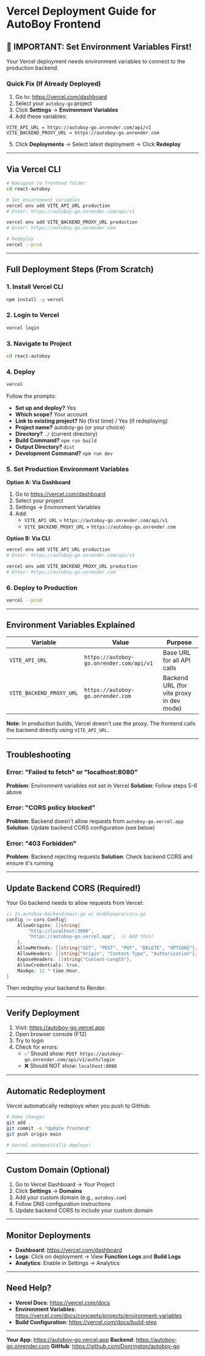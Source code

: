 # Vercel Deployment Guide for AutoBoy Frontend

## 🚨 IMPORTANT: Set Environment Variables First!

Your Vercel deployment needs environment variables to connect to the production backend.

### Quick Fix (If Already Deployed)

1. Go to: https://vercel.com/dashboard
2. Select your `autoboy-go` project
3. Click **Settings** → **Environment Variables**
4. Add these variables:

```
VITE_API_URL = https://autoboy-go.onrender.com/api/v1
VITE_BACKEND_PROXY_URL = https://autoboy-go.onrender.com
```

5. Click **Deployments** → Select latest deployment → Click **Redeploy**

---

## Via Vercel CLI

```bash
# Navigate to frontend folder
cd react-autoboy

# Set environment variables
vercel env add VITE_API_URL production
# Enter: https://autoboy-go.onrender.com/api/v1

vercel env add VITE_BACKEND_PROXY_URL production
# Enter: https://autoboy-go.onrender.com

# Redeploy
vercel --prod
```

---

## Full Deployment Steps (From Scratch)

### 1. Install Vercel CLI
```bash
npm install -g vercel
```

### 2. Login to Vercel
```bash
vercel login
```

### 3. Navigate to Project
```bash
cd react-autoboy
```

### 4. Deploy
```bash
vercel
```

Follow the prompts:
- **Set up and deploy?** Yes
- **Which scope?** Your account
- **Link to existing project?** No (first time) / Yes (if redeploying)
- **Project name?** autoboy-go (or your choice)
- **Directory?** `./` (current directory)
- **Build Command?** `npm run build`
- **Output Directory?** `dist`
- **Development Command?** `npm run dev`

### 5. Set Production Environment Variables

**Option A: Via Dashboard**
1. Go to https://vercel.com/dashboard
2. Select your project
3. Settings → Environment Variables
4. Add:
   - `VITE_API_URL` = `https://autoboy-go.onrender.com/api/v1`
   - `VITE_BACKEND_PROXY_URL` = `https://autoboy-go.onrender.com`

**Option B: Via CLI**
```bash
vercel env add VITE_API_URL production
# Enter: https://autoboy-go.onrender.com/api/v1

vercel env add VITE_BACKEND_PROXY_URL production
# Enter: https://autoboy-go.onrender.com
```

### 6. Deploy to Production
```bash
vercel --prod
```

---

## Environment Variables Explained

| Variable | Value | Purpose |
|----------|-------|---------|
| `VITE_API_URL` | `https://autoboy-go.onrender.com/api/v1` | Base URL for all API calls |
| `VITE_BACKEND_PROXY_URL` | `https://autoboy-go.onrender.com` | Backend URL (for vite proxy in dev mode) |

**Note**: In production builds, Vercel doesn't use the proxy. The frontend calls the backend directly using `VITE_API_URL`.

---

## Troubleshooting

### Error: "Failed to fetch" or "localhost:8080"
**Problem**: Environment variables not set in Vercel
**Solution**: Follow steps 5-6 above

### Error: "CORS policy blocked"
**Problem**: Backend doesn't allow requests from `autoboy-go.vercel.app`
**Solution**: Update backend CORS configuration (see below)

### Error: "403 Forbidden"
**Problem**: Backend rejecting requests
**Solution**: Check backend CORS and ensure it's running

---

## Update Backend CORS (Required!)

Your Go backend needs to allow requests from Vercel:

```go
// In autoboy-backend/main.go or middleware/cors.go
config := cors.Config{
    AllowOrigins: []string{
        "http://localhost:3000",
        "https://autoboy-go.vercel.app",  // Add this!
    },
    AllowMethods: []string{"GET", "POST", "PUT", "DELETE", "OPTIONS"},
    AllowHeaders: []string{"Origin", "Content-Type", "Authorization"},
    ExposeHeaders: []string{"Content-Length"},
    AllowCredentials: true,
    MaxAge: 12 * time.Hour,
}
```

Then redeploy your backend to Render.

---

## Verify Deployment

1. Visit: https://autoboy-go.vercel.app
2. Open browser console (F12)
3. Try to login
4. Check for errors:
   - ✅ Should show: `POST https://autoboy-go.onrender.com/api/v1/auth/login`
   - ❌ Should NOT show: `localhost:8080`

---

## Automatic Redeployment

Vercel automatically redeploys when you push to GitHub:

```bash
# Make changes
git add .
git commit -m "Update frontend"
git push origin main

# Vercel automatically deploys!
```

---

## Custom Domain (Optional)

1. Go to Vercel Dashboard → Your Project
2. Click **Settings** → **Domains**
3. Add your custom domain (e.g., `autoboy.com`)
4. Follow DNS configuration instructions
5. Update backend CORS to include your custom domain

---

## Monitor Deployments

- **Dashboard**: https://vercel.com/dashboard
- **Logs**: Click on deployment → View **Function Logs** and **Build Logs**
- **Analytics**: Enable in Settings → Analytics

---

## Need Help?

- **Vercel Docs**: https://vercel.com/docs
- **Environment Variables**: https://vercel.com/docs/concepts/projects/environment-variables
- **Build Configuration**: https://vercel.com/docs/build-step

---

**Your App**: https://autoboy-go.vercel.app
**Backend**: https://autoboy-go.onrender.com
**GitHub**: https://github.com/Donrington/autoboy-go
